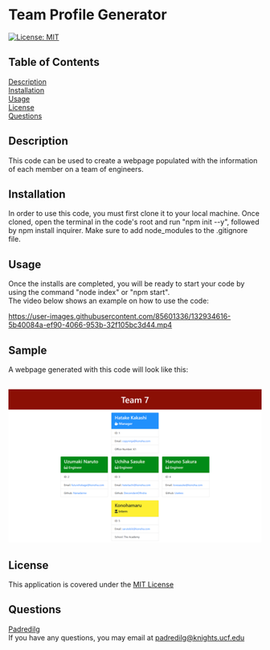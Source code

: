 # Team Profile Generator
<a href='https://opensource.org/licenses/MIT'>[![License: MIT](https://img.shields.io/badge/License-MIT-yellow.svg)](https://opensource.org/licenses/MIT)</a>
  
## Table of Contents
[Description](#Description)</br>
[Installation](#Installation)</br>
[Usage](#Usage)</br>
[License](#License)</br>
[Questions](#Questions)

## Description
This code can be used to create a webpage populated with the information of each member on a team of engineers.

## Installation
In order to use this code, you must first clone it to your local machine. Once cloned, open the terminal in the code's root and run "npm init --y", followed by npm install inquirer. Make sure to add node_modules to the .gitignore file. 

## Usage
Once the installs are completed, you will be ready to start your code by using the command "node index" or "npm start".</br>
The video below shows an example on how to use the code:</br>

https://user-images.githubusercontent.com/85601336/132934616-5b40084a-ef90-4066-953b-32f105bc3d44.mp4

## Sample
A webpage generated with this code will look like this:

</br><img alt="screenshot from sample html generated" src="./assets/images/tpg.png "></img>

## License
This application is covered under the <a href='https://opensource.org/licenses/MIT'>MIT License</a>

## Questions
<a href='https://github.com/Padredilg'>Padredilg</a></br>
If you have any questions, you may email at padredilg@knights.ucf.edu

